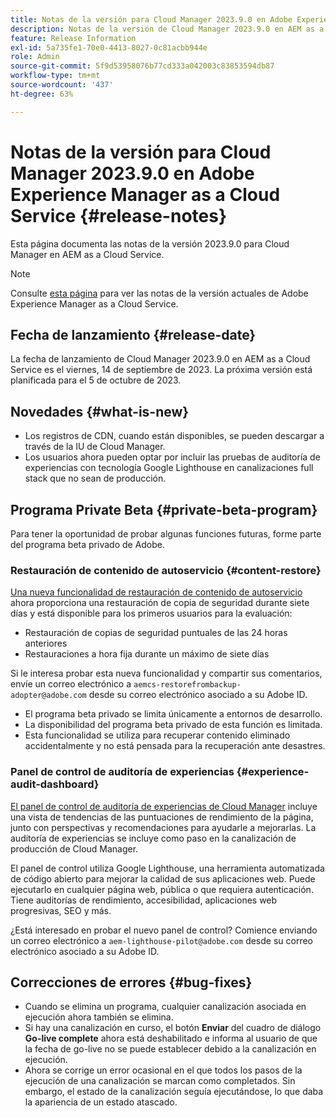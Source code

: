 ```yaml
---
title: Notas de la versión para Cloud Manager 2023.9.0 en Adobe Experience Manager as a Cloud Service
description: Notas de la versión de Cloud Manager 2023.9.0 en AEM as a Cloud Service.
feature: Release Information
exl-id: 5a735fe1-70e0-4413-8027-0c81acbb944e
role: Admin
source-git-commit: 5f9d53958076b77cd333a042003c83853594db87
workflow-type: tm+mt
source-wordcount: '437'
ht-degree: 63%

---
```


# Notas de la versión para Cloud Manager 2023.9.0 en Adobe Experience Manager as a Cloud Service {#release-notes}

Esta página documenta las notas de la versión 2023.9.0 para Cloud Manager en AEM as a Cloud Service.

>[!NOTE]
>
>Consulte [esta página](/help/release-notes/release-notes-cloud/release-notes-current.md) para ver las notas de la versión actuales de Adobe Experience Manager as a Cloud Service.

## Fecha de lanzamiento {#release-date}

La fecha de lanzamiento de Cloud Manager 2023.9.0 en AEM as a Cloud Service es el viernes, 14 de septiembre de 2023. La próxima versión está planificada para el 5 de octubre de 2023.

## Novedades {#what-is-new}

* Los registros de CDN, cuando están disponibles, se pueden descargar a través de la IU de Cloud Manager.
* Los usuarios ahora pueden optar por incluir las pruebas de auditoría de experiencias con tecnología Google Lighthouse en canalizaciones full stack que no sean de producción.

## Programa Private Beta {#private-beta-program}

Para tener la oportunidad de probar algunas funciones futuras, forme parte del programa beta privado de Adobe.

### Restauración de contenido de autoservicio {#content-restore}

[Una nueva funcionalidad de restauración de contenido de autoservicio](/help/operations/restore.md) ahora proporciona una restauración de copia de seguridad durante siete días y está disponible para los primeros usuarios para la evaluación:

* Restauración de copias de seguridad puntuales de las 24 horas anteriores
* Restauraciones a hora fija durante un máximo de siete días

Si le interesa probar esta nueva funcionalidad y compartir sus comentarios, envíe un correo electrónico a `aemcs-restorefrombackup-adopter@adobe.com` desde su correo electrónico asociado a su Adobe ID.

* El programa beta privado se limita únicamente a entornos de desarrollo.
* La disponibilidad del programa beta privado de esta función es limitada.
* Esta funcionalidad se utiliza para recuperar contenido eliminado accidentalmente y no está pensada para la recuperación ante desastres.

### Panel de control de auditoría de experiencias {#experience-audit-dashboard}

[El panel de control de auditoría de experiencias de Cloud Manager](/help/implementing/cloud-manager/reports/report-experience-audit.md) incluye una vista de tendencias de las puntuaciones de rendimiento de la página, junto con perspectivas y recomendaciones para ayudarle a mejorarlas. La auditoría de experiencias se incluye como paso en la canalización de producción de Cloud Manager.

El panel de control utiliza Google Lighthouse, una herramienta automatizada de código abierto para mejorar la calidad de sus aplicaciones web. Puede ejecutarlo en cualquier página web, pública o que requiera autenticación. Tiene auditorías de rendimiento, accesibilidad, aplicaciones web progresivas, SEO y más.

¿Está interesado en probar el nuevo panel de control? Comience enviando un correo electrónico a `aem-lighthouse-pilot@adobe.com` desde su correo electrónico asociado a su Adobe ID.

## Correcciones de errores {#bug-fixes}

* Cuando se elimina un programa, cualquier canalización asociada en ejecución ahora también se elimina.
* Si hay una canalización en curso, el botón **Enviar** del cuadro de diálogo **Go-live complete** ahora está deshabilitado e informa al usuario de que la fecha de go-live no se puede establecer debido a la canalización en ejecución.
* Ahora se corrige un error ocasional en el que todos los pasos de la ejecución de una canalización se marcan como completados. Sin embargo, el estado de la canalización seguía ejecutándose, lo que daba la apariencia de un estado atascado.

